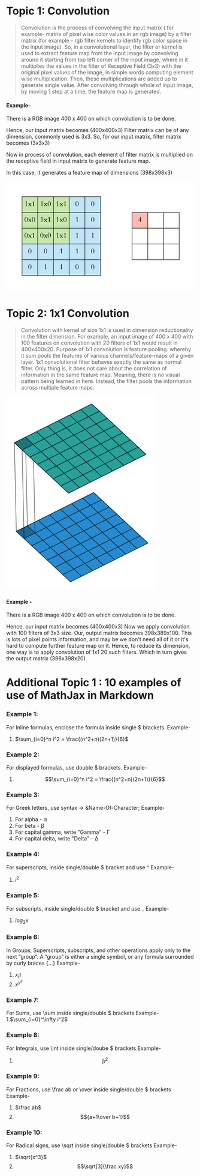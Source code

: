 # Topic 1:  Convolution

> Convolution is the process of convolving the input matrix ( for example- matrix of pixel wise color values in an rgb image) by a filter matrix (for example - rgb filter kernels to identify rgb color space in the input image).
> So, in a convolutional layer, the filter or kernel is used to extract feature map from the input image by convolving around it starting from top left corner of the input image, where in it multiplies the values in the filter of Receptive Field (3x3) with the original pixel values of the image, in simple words computing element wise multiplication. Then, these multiplications are added up to generate single value. After convolving through whole of input image, by moving 1 step at a time, the feature map is generated.


#### Example-
There is a RGB image 400 x 400 on which convolution is to be done.

Hence, our input matrix becomes (400x400x3)
Filter matrix can be of any dimension, commonly used is 3x3.
So, for our input matrix, filter matrix becomes (3x3x3)

Now in process of convolution, each element of filter matrix is multiplied on the receptive field in input matrix to generate feature map.

In this case, it generates a feature map of dimensions (398x398x3)

![](https://github.com/hanshika0292/Deep-Learning-Assignments/blob/master/con%20im.gif)

# Topic 2: 1x1 Convolution

> Convolution with kernel of size 1x1 is used in dimension reductionality in the filter dimension. For example, an input image of 400 x 400 with 100 features on convolution with 20 filters of 1x1 would result in 400x400x20.
> Purpose of 1x1 convolution is feature pooling. whereby it sum pools the features of various channels/feature-maps of a given layer. 
> 1x1 convolutional filter behaves exactly the same as normal filter. Only thing is, it does not care about the correlation of information in the same feature map. Meaning, there is no visual pattern being learned in here. Instead, the filter pools the information across multiple feature maps.

![](https://github.com/hanshika0292/Deep-Learning-Assignments/blob/master/1x1%20conv.gif)

#### Example -
 There is a RGB image 400 x 400 on which convolution is to be done.

Hence, our input matrix becomes (400x400x3)
Now we apply convolution with 100 filters of 3x3 size.
Our, output matrix becomes 398x389x100. This is lots of pixel points information, and may be we don't need all of it or it's hard to compute further feature map on it.
Hence, to reduce its dimension, one way is to apply convolution of 1x1 20 such filters.
Which in turn gives the output matrix (398x398x20).



# Additional Topic 1 : 10 examples of use of MathJax in Markdown

### Example 1:
For Inline formulas, enclose the formula inside single $ brackets.
Example- 
1. $\sum_{i=0}^n i^2 = \frac{(n^2+n)(2n+1)}{6}$ 

### Example 2:
For displayed formulas, use double $ brackets.
Example-
1. $$\sum_{i=0}^n i^2 = \frac{(n^2+n)(2n+1)}{6}$$ 

### Example 3:
For Greek letters, use syntax ->
&Name-Of-Character; 
Example-
1. For alpha - &alpha;
2. For beta - &beta;
3. For capital gamma, write "Gamma" - &Gamma;
4. For capital delta, write "Delta" - &Delta;

### Example 4:
For superscripts, inside single/double $ bracket and use ^ 
Example-
1. $i^2$

### Example 5:
For subscripts, inside single/double $ bracket and use  _
Example-
1. $log_2 x$

### Example 6:
In Groups, Superscripts, subscripts, and other operations apply only to the next “group”. A “group” is either a single symbol, or any formula surrounded by curly braces {…}
Example-
1. $x_{i^2}$
2. $x^{y^z}$

### Example 7:
For Sums, use \sum inside single/double $ brackets
Example-
1.$\sum_{i=0}^\infty i^2$

### Example 8:
For Integrals, use \int inside single/doube $ brackets
Example-
1. $$\int i^2$$

### Example 9:
For Fractions, use \frac ab or \over inside single/double $ brackets
Example-
1. $\frac ab$
2. $${a+1\over b+1}$$

### Example 10:
For Radical signs, use \sqrt inside single/double $ brackets
Example-
1. $\sqrt{x^3}$
2. $$\sqrt[3]{\frac xy}$$

